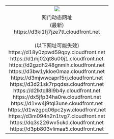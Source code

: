 ﻿<table>
  <tr></tr>
  <tr><td colspan=2 align=center><img src="https://d3ki1fj7jze7tt.cloudfront.net/Up/oGate.jpg" /></td></tr>
  <tr><td colspan=2 align=center>网门动态网址<br/>(最新)
<br>https://d3ki1fj7jze7tt.cloudfront.net
<br/><br/>(以下网址可能失效)
<br>https://d18y0zpwd59qpy.cloudfront.net
<br>https://d1mj02qt8u00j1.cloudfront.net
<br>https://d2gzdh248gnmih.cloudfront.net
<br>https://d3bw1ykloe0maa.cloudfront.net
<br>https://d3mjwwcaprf5rj.cloudfront.net
<br>https://d3d21sk7rpqdss.cloudfront.net
<br>https://d2lktqll8l9b4y.cloudfront.net
<br>https://dx5jfp34ha0re.cloudfront.net
<br>https://d1vw4j9tql3une.cloudfront.net
<br>https://d1wzgpq06pc2yw.cloudfront.net
<br>https://d3m094n2n1tvg7.cloudfront.net
<br>https://dq3s226wv5ukd.cloudfront.net
<br>https://d3pb803vlimaa5.cloudfront.net
    </td>
  </tr>
</table>
